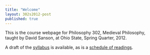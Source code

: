 ```yaml
---
title: "Welcome"
layout: 302s2012-post
published: true
---
```


This is the course webpage for Philosophy 302, Medieval Philosophy, taught by David Sanson, at Ohio State, Spring Quarter, 2012.

A draft of the [syllabus](syllabus.html) is available, as is a [schedule of readings](readings.html).
